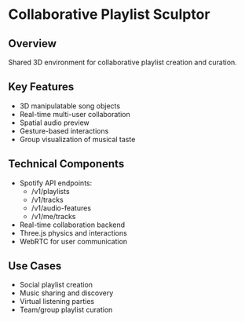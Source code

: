 # Collaborative Playlist Sculptor

## Overview
Shared 3D environment for collaborative playlist creation and curation.

## Key Features
- 3D manipulatable song objects
- Real-time multi-user collaboration
- Spatial audio preview
- Gesture-based interactions
- Group visualization of musical taste

## Technical Components
- Spotify API endpoints:
  - /v1/playlists
  - /v1/tracks
  - /v1/audio-features
  - /v1/me/tracks
- Real-time collaboration backend
- Three.js physics and interactions
- WebRTC for user communication

## Use Cases
- Social playlist creation
- Music sharing and discovery
- Virtual listening parties
- Team/group playlist curation 